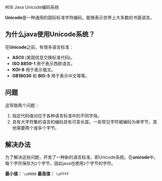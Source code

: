#08 Java Unicode编码系统

**Unicode**是一种通用的国际标准字符编码，能够表示世界上大多数的书面语言。

## 为什么java使用Unicode系统？

在**Unicode**之前，有很多语言标准：

- **ASCII** (美国信息交换标准代码)。
- **ISO 8859-1** 用于表示西欧语言。
- **KOI-8** 用于表示俄文。
- **GB18030** 和 **BIG-5** 用于表示中文等等。

## 问题

这导致两个问题：

1. 指定代码值对应于各种语言标准中的不同字母。
2. 具有大字符集的语言的编码具有可变长度。一些常见字符被编码为单字节，其他需要两个或多个字节。

## 解决办法

为了解决这些问题，开发了一种新的语言标准，即Unicode系统。在**unicode**中，每个字符保存为`2`个字节，因此java也使用`2`个字节的字符。

**最小值：** `\u0000`
**最高值：** `\uFFFF`